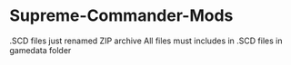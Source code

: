 # Supreme-Commander-Mods

.SCD files just renamed ZIP archive
All files must includes in .SCD files in gamedata folder